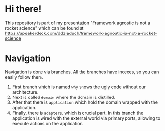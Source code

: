# Hi there!

This repository is part of my presentation "Framework agnostic is not a rocket science" which can be found at https://speakerdeck.com/ddziaduch/framework-agnostic-is-not-a-rocket-science

# Navigation
Navigation is done via branches. All the branches have indexes, so you can easily follow them.
1. First branch which is named `why` shows the ugly code without our architecture.
2. Next is called `domain` where the domain is distilled.
3. After that there is `application` which hold the domain wrapped with the application.
4. Finally, there is `adapters`. which is crucial part. In this branch the application is wired with the external world via primary ports, allowing to execute actions on the application.
